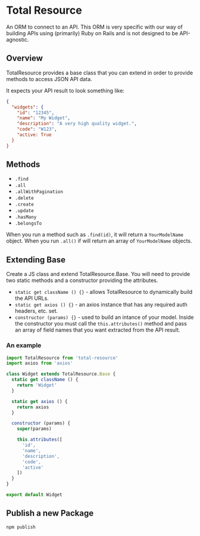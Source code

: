 # Total Resource

An ORM to connect to an API. This ORM is very specific with our way of building APIs
using (primarily) Ruby on Rails and is not designed to be API-agnostic.

## Overview

TotalResource provides a base class that you can extend in order to provide
methods to access JSON API data.

It expects your API result to look something like:

``` JSON
{
  "widgets": {
    "id": "12345",
    "name": "My Widget",
    "description": "A very high quality widget.",
    "code": "W123",
    "active: True
  }
}
```

## Methods

* `.find`
* `.all`
* `.allWithPagination`
* `.delete`
* `.create`
* `.update`
* `.hasMany`
* `.belongsTo`

When you run a method such as `.find(id)`, it will return a `YourModelName` object. When you
run `.all()` if will return an array of `YourModelName` objects.

## Extending Base

Create a JS class and extend TotalResource.Base. You will need to provide two static
methods and a constructor providing the attributes.

* `static get className () {}` - allows TotalResource to dynamically build the API
  URLs.
* `static get axios () {}` - an axios instance that has any required auth
  headers, etc. set.
* `constructor (params) {}` - used to build an intance of your model. Inside the constructor
   you must call the `this.attributes()` method and pass an array of field names that you
   want extracted from the API result.

### An example
``` js
import TotalResource from 'total-resource'
import axios from 'axios'

class Widget extends TotalResource.Base {
  static get className () {
    return 'Widget'
  }

  static get axios () {
    return axios
  }

  constructor (params) {
    super(params)

    this.attributes([
      'id',
      'name',
      'description',
      'code',
      'active'
    ])
  }
}

export default Widget
```

## Publish a new Package

`npm publish`